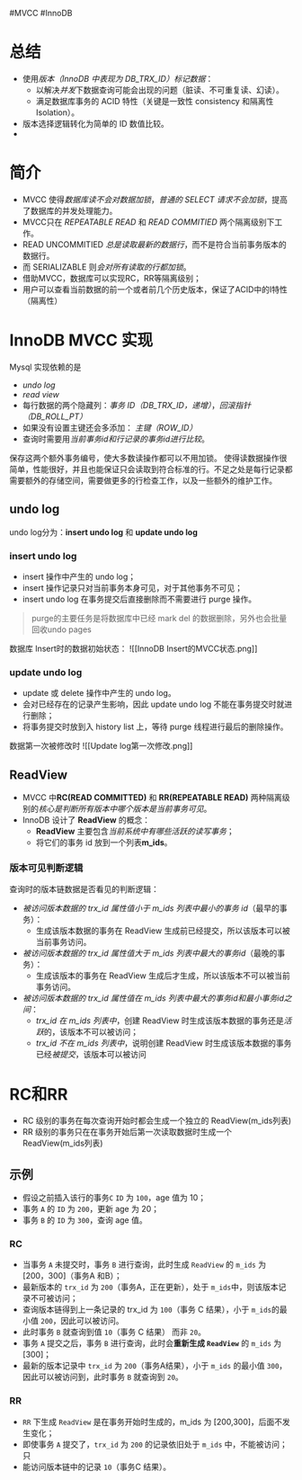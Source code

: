 #MVCC #InnoDB

# 总结
- 使用*版本（InnoDB 中表现为 DB_TRX_ID）标记数据*：
	- 以解决*并发*下数据查询可能会出现的问题（脏读、不可重复读、幻读）。
	- 满足数据库事务的 ACID 特性（关键是一致性 consistency 和隔离性 Isolation）。
- 版本选择逻辑转化为简单的 ID 数值比较。
- 

# 简介
- MVCC 使得*数据库读不会对数据加锁*，*普通的 SELECT 请求不会加锁*，提高了数据库的并发处理能力。
- MVCC只在 *REPEATABLE READ* 和 *READ COMMITIED* 两个隔离级别下工作。
- READ UNCOMMITIED *总是读取最新的数据行*，而不是符合当前事务版本的数据行。
- 而 SERIALIZABLE 则*会对所有读取的行都加锁*。
- 借助MVCC，数据库可以实现RC，RR等隔离级别；
- 用户可以查看当前数据的前一个或者前几个历史版本，保证了ACID中的I特性（隔离性）

# InnoDB MVCC 实现
Mysql 实现依赖的是 
- *undo log* 
- *read view* 
- 每行数据的两个隐藏列：*事务 ID（DB_TRX_ID，递增）*，*回滚指针（DB_ROLL_PT）*
- 如果没有设置主键还会多添加： *主键（ROW_ID）*
- 查询时需要用*当前事务id和行记录的事务id进行比较*。

保存这两个额外事务编号，使大多数读操作都可以不用加锁。
使得读数据操作很简单，性能很好，并且也能保证只会读取到符合标准的行。不足之处是每行记录都需要额外的存储空间，需要做更多的行检查工作，以及一些额外的维护工作。

## undo log
undo log分为：**insert undo log** 和 **update undo log**
### insert undo log
- insert 操作中产生的 undo log；
- insert 操作记录只对当前事务本身可见，对于其他事务不可见；
- insert undo log 在事务提交后直接删除而不需要进行 purge 操作。

> purge的主要任务是将数据库中已经 mark del 的数据删除，另外也会批量回收undo pages

数据库 Insert时的数据初始状态：
![[InnoDB Insert的MVCC状态.png]]

### update undo log

- update 或 delete 操作中产生的 undo log。
- 会对已经存在的记录产生影响，因此 update undo log 不能在事务提交时就进行删除；
- 将事务提交时放到入 history list 上，等待 purge 线程进行最后的删除操作。

数据第一次被修改时
![[Update log第一次修改.png]]

## ReadView
 - MVCC 中**RC(READ COMMITTED)** 和 **RR(REPEATABLE READ)** 两种隔离级别的*核心是判断所有版本中哪个版本是当前事务可见*。
 - InnoDB 设计了 **ReadView** 的概念：
	 -  **ReadView** 主要包含*当前系统中有哪些活跃的读写事务*；
	 - 将它们的事务 id 放到一个列表**m_ids**。

### 版本可见判断逻辑
查询时的版本链数据是否看见的判断逻辑：
- *被访问版本数据的 trx_id 属性值小于 m_ids 列表中最小的事务 id*（最早的事务）：
	- 生成该版本数据的事务在 ReadView 生成前已经提交，所以该版本可以被当前事务访问。
- *被访问版本数据的 trx_id 属性值大于 m_ids 列表中最大的事务id*（最晚的事务）：
	- 生成该版本的事务在 ReadView 生成后才生成，所以该版本不可以被当前事务访问。
- *被访问版本数据的 trx_id 属性值在 m_ids 列表中最大的事务id和最小事务id之间*：
	- *trx_id 在 m_ids 列表中*，创建 ReadView 时生成该版本数据的事务还是*活跃*的，该版本不可以被访问；
	- *trx_id 不在 m_ids 列表中*，说明创建 ReadView 时生成该版本数据的事务已经*被提交*，该版本可以被访问

# RC和RR
- RC 级别的事务在每次查询开始时都会生成一个独立的 ReadView(m_ids列表)
- RR 级别的事务只在在事务开始后第一次读取数据时生成一个 ReadView(m_ids列表)

## 示例
- 假设之前插入该行的事务`C` `ID` 为 `100`，age 值为 10；
- 事务 `A` 的 `ID` 为 `200`，更新 age 为 20；
- 事务 `B` 的 `ID` 为 `300`，查询 age 值。

### RC
- 当事务 `A` 未提交时，事务 `B` 进行查询，此时生成 `ReadView` 的 `m_ids` 为 [200，300]（事务A 和B）；
- 最新版本的 `trx_id` 为 `200`（事务A，正在更新），处于 `m_ids`中，则该版本记录不可被访问；
- 查询版本链得到上一条记录的 trx_id 为 `100`（事务 C 结果），小于 `m_ids`的最小值 `200`，因此可以被访问。
- 此时事务 `B` 就查询到值 `10`（事务 C 结果） 而非 `20`。
- 事务 `A` 提交之后，事务 `B` 进行查询，此时会**重新生成 `ReadView`** 的 `m_ids` 为 [300]；
- 最新的版本记录中 `trx_id` 为 `200`（事务A结果），小于 `m_ids` 的最小值 `300`，因此可以被访问到，此时事务 `B` 就查询到 `20`。

### RR
- `RR` 下生成 `ReadView` 是在事务开始时生成的，m_ids 为 [200,300]，后面不发生变化；
- 即使事务 `A` 提交了，`trx_id` 为 `200` 的记录依旧处于 `m_ids` 中，不能被访问；只
- 能访问版本链中的记录 `10`（事务C 结果）。